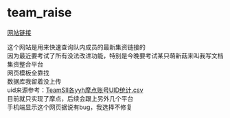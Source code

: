 # team_raise
<a href="https://teamsii.top">网站链接</a>

这个网站是用来快速查询队内成员的最新集资链接的\
因为最近要考试了所有没法改进功能，特别是今晚要考试某只萌新菇来叫我写文档\
集资整合平台\
网页模板全靠找\
数据库我留着没上传\
uid来源参考：[TeamSII各yyh摩点账号UID统计.csv](https://github.com/TeamSII/Notes-for-Media-Team/blob/master/TeamSII%E5%90%84yyh%E6%91%A9%E7%82%B9%E8%B4%A6%E5%8F%B7UID%E7%BB%9F%E8%AE%A1.csv)\
目前就只实现了摩点，后续会跟上另外几个平台\
手机端显示这个网页据说有bug，我选择不修复


